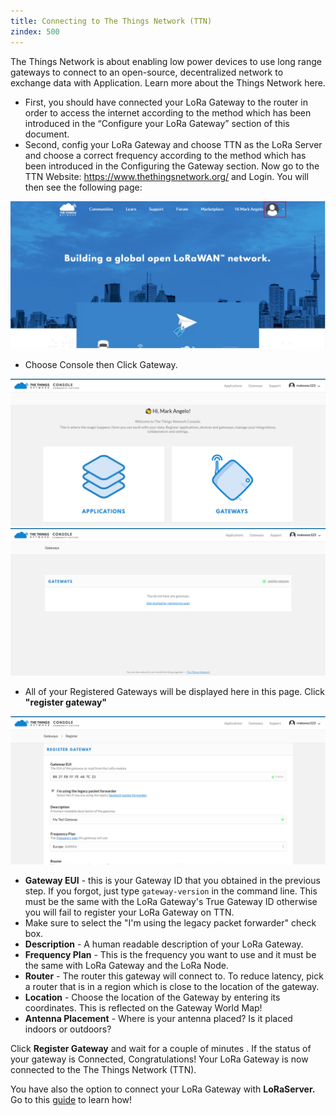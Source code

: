 ```yaml
---
title: Connecting to The Things Network (TTN)
zindex: 500
---
```


The Things Network is about enabling low power devices to use long range gateways to connect to an open-source, decentralized network to exchange data with Application. Learn more about the Things Network here.

* First, you should have connected your LoRa Gateway to the router in order to access the internet according to the method which has been introduced in the “Configure your LoRa Gateway” section of this document.
* Second, config your LoRa Gateway and choose TTN as the LoRa Server and choose a correct frequency according to the method which has been introduced in the Configuring the Gateway section.
Now go to the TTN Website: https://www.thethingsnetwork.org/ and Login. You will then see the following page:

![Figure 1: The Things Network Home Page](images/ttn-index.png)

* Choose Console then Click Gateway.

![Figure 2: The Things Network Console Page](images/console.png)
![Figure 3: Adding a Gateway to TTN](images/gateway-add.png)

* All of your Registered Gateways will be displayed here in this page. Click **"register gateway"**

![Figure 4: Registering your Gateway](images/register-gateway.png)
* **Gateway EUI** - this is your Gateway ID that you obtained in the previous step. If you forgot, just type `gateway-version` in the command line. This must be the same with the LoRa Gateway's True Gateway ID otherwise you will fail to register your LoRa Gateway on TTN.
* Make sure to select the "I'm using the legacy packet forwarder" check box.
* **Description** - A human readable description of your LoRa Gateway.
* **Frequency Plan** - This is the frequency you want to use and it must be the same with LoRa Gateway and the LoRa Node.
* **Router** - The router this gateway will connect to. To reduce latency, pick a router that is in a region which is close to the location of the gateway.
* **Location** - Choose the location of the Gateway by entering its coordinates. This is reflected on the Gateway World Map!
* **Antenna Placement** - Where is your antenna placed? Is it placed indoors or outdoors?

Click **Register Gateway** and wait for a couple of minutes . If the status of your gateway is Connected, Congratulations! Your LoRa Gateway is now connected to the The Things Network (TTN).

You have also the option to connect your LoRa Gateway with **LoRaServer.** Go to this [guide](https://doc.rakwireless.com/rak2245-pi-hat/connect-the-lora-gateway-with-loraserver) to learn how!
